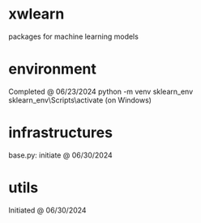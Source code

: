 # xwlearn
packages for machine learning models

# environment
Completed @ 06/23/2024
python -m venv sklearn_env
sklearn_env\Scripts\activate (on Windows)

# infrastructures
base.py: initiate @ 06/30/2024

# utils
Initiated @ 06/30/2024
